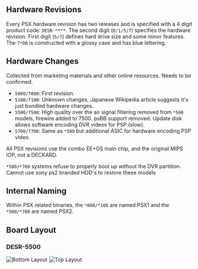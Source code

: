 ## Hardware Revisions
Every PSX hardware revision has two releases and is specified with a 4 digit product code: `DESR-****`. The second digit (`0/1/5/7`) specifies the hardware revision. First digit (`5/7`) defines hard drive size and some minor features. The `7*00` is constructed with a glossy case and has blue lettering.

## Hardware Changes
Collected from marketing materials and other online resources. Needs to be confirmed.
- `5000/7000`: First revision.
- `5100/7100`: Unknown changes, Japanese Wikipedia article suggests it's just bundled hardware changes.
- `5500/7500`: High quality over the air signal filtering removed from `*500` models, firewire added to 7500. psBB support removed. Update disk allows software encoding DVR videos for PSP (slow).
- `5700/7700`: Same as `*500` but additional ASIC for hardware encoding PSP video.

All PSX revisions use the combo EE+GS main chip, and the original MIPS IOP, not a DECKARD.

`*500/*700` systems refuse to properly boot up without the DVR partition. Cannot use sony ps2 branded HDD's to restore these models

## Internal Naming
Within PSX related binaries, the `*000/*100` are named PSX1 and the `*500/*700` are named PSX2.

## Board Layout
### DESR-5500
![Bottom Layout](images/bottom-marked.JPG)
![Top Layout](images/top-marked.png)
